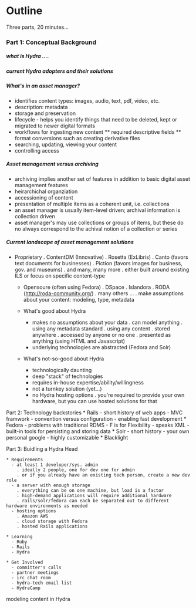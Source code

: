 # Outline

Three parts, 20 minutes...

  

### Part 1: Conceptual Background

##### what is Hydra ....

##### current Hydra adopters and their solutions


##### What's in an asset manager?
* identifies content types: images, audio, text, pdf, video, etc.
* description: metadata
* storage and preservation
* lifecycle - helps you identify things that need to be deleted, kept or migrated to newer digital formats
* workflows for ingesting new content
** required descriptive fields
** format conversions such as creating derivative files
* searching, updating, viewing your content 
* controlling access

##### Asset management versus archiving
* archiving implies another set of features in addition to basic digital asset management features
* heirarchichal organziation
* accessioning of content
* presentation of multiple items as a coherent unit, i.e. collections
* an asset manager is usually item-level driven; archival information is collection driven
* asset manager's may use collections or groups of items, but these do no always correspond to the achival notion of a collection or series

##### Current landscape of asset management solutions
 * Proprietary
 . ContentDM (Innovative)
 . Rosetta (ExLibris)
 . Canto (favors text documents for businesses)
 . Piction (favors images for business, gov. and museums)
 . and many, many more
 . either built around existing ILS or focus on specific content-type
      
      - Opensoure (often using Fedora)
        . DSpace
        . Islandora
        . RODA (http://roda-community.org/)
        . many others ...
        . make assumptions about your content: modeling, type, metadata

    * What's good about Hydra
      - makes no assumptions about your data
        . can model anything
        . using any metadata standard
        . using any content
        . stored anywhere
        . accessed by anyone or no one
        . presented as anything (using HTML and Javascript)
      - underlying technologies are abstracted (Fedora and Solr)

    * What's not-so-good about Hydra
      - technologically daunting
      - deep "stack" of technologies
      - requires in-house expertise/ability/willingness
      - not a turnkey solution (yet...)
      - no Hydra hosting options
        . you're required to provide your own hardware, but you can use hosted solutions for that


  Part 2: Technology backstories
    * Rails
      - short history of web apps
      - MVC framwork
      - convention versus configuration
      - enabling fast development
    * Fedora
      - problems with traditional RDMS
      - F is for Flexibility
      - speaks XML
      - built-in tools for persisting and storing data
    * Solr
      - short history
      - your own personal google
      - highly customizable
    * Blacklight


  Part 3: Buidling a Hydra Head

    * Requirements
      - at least 1 developer/sys. admin
        . ideally 2 people, one for dev one for admin
        . or if you already have an existing tech person, create a new dev role
      - a server with enough storage
        . everything can be on one machine, but load is a factor
        . high-demand applications will require additional hardware
        . rails/solr/fedora can each be separated out to different hardware environments as needed
      - hosting options
        . Amazon AWS
        . cloud storage with Fedora
        . hosted Rails applications
    
    * Learning
      - Ruby
      - Rails
      - Hydra

    * Get Involved
      - committer's calls
      - partner meetings
      - irc chat room
      - hydra-tech email list
      - HydraCamp

  modeling content in Hydra
